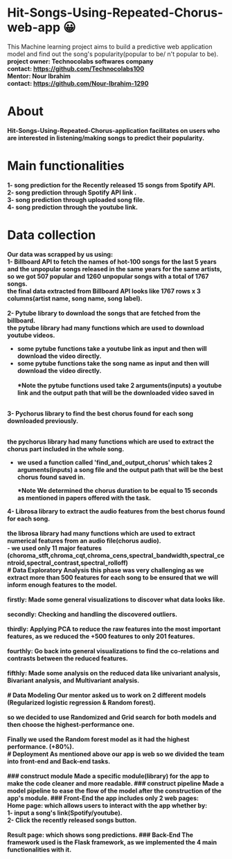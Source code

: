 # Hit-Songs-Using-Repeated-Chorus-web-app 😀
This Machine learning project aims to build a predictive web application model and find out the song's popularity(popular to be/ n't popular to be).<br>
<b>project owner<b>: Technocolabs softwares company <br>
contact: https://github.com/Technocolabs100 <br>
<b>Mentor<b>: Nour Ibrahim <br>
contact: https://github.com/Nour-Ibrahim-1290
# About
<b>Hit-Songs-Using-Repeated-Chorus-application</b> facilitates on users who are interested in listening/making songs to predict their popularity. 
# Main functionalities
1- song prediction for the Recently released 15 songs from Spotify API. <br>
2- song prediction through Spotify API link .<br>
3- song prediction through uploaded song file. <br> 
4- song prediction through the youtube link.
# Data collection
Our data was scrapped by us using:<br>
1- Billboard API to fetch the names of hot-100 songs for the last 5 years and the unpopular songs released in the same years for the same artists, so we got 507 popular and 1260 unpopular songs with a total of 1767 songs.<br>
the final data extracted from Billboard API looks like 1767 rows x 3 columns(artist name, song name, song label).<br><br>
2- Pytube library to download the songs that are fetched from the billboard.<br>
the pytube library had many functions which are used to download youtube videos.<br>
- some pytube functions take a youtube link as input and then will download the video directly.<br>
- some pytube functions take the song name as input and then will download the video directly. <br><br>
*Note the pytube functions used take 2 arguments(inputs) a youtube link and the output path that will be the downloaded video saved in<br><br>
<div>
3- Pychorus library to find the best chorus found for each song downloaded previously.<br><br>

the pychorus library had many functions which are used to extract the chorus part included in the whole song.<br>
- we used a function called 'find_and_output_chorus' which takes 2 arguments(inputs) a song file and  the output path that will be the best chorus found saved in.

  *Note We determined the chorus duration to be equal to 15 seconds as mentioned in papers offered with the task.
</div>
<div>
4- Librosa library to extract the audio features from the best chorus found for each song.<br><br>
the librosa library had many functions which are used to extract numerical features from an audio file(chorus audio).<br>  
- we used only 11 major features (choroma_stft,chroma_cqt,chroma_cens,spectral_bandwidth,spectral_centroid,spectral_contrast,spectral_rolloff)
</div>
# Data Exploratory Analysis
this phase was very challenging as we extract more than 500 features for each song to be ensured that we will inform enough features to the model.<br>
<br>
firstly: Made some general visualizations to discover what data looks like.<br><br>
secondly: Checking and handling the discovered outliers.<br><br>
<b>thirdly:</b> Applying PCA to reduce the raw features into the most important features, as we reduced the +500 features to only 201 features.<br><br>
fourthly: Go back into general visualizations to find the co-relations and contrasts between the reduced features.<br><br>
fifthly: Made some analysis on the reduced data like univariant analysis, Bivariant analysis, and Multivariant analysis.<br><br>
# Data Modeling
Our mentor asked us to work on 2 different models (Regularized logistic regression & Random forest).<br><br>
so we decided to use Randomized and Grid search for both models and then choose the highest-performance one.<br><br>
<b> Finally </b> we used the Random forest model as it had the highest performance. <b>(+80%)</b>.<br>
# Deployment
As mentioned above our app is web so we divided the team into front-end and Back-end tasks.<br><br>
### construct module
Made a specific module(library) for the app to make the code cleaner and more readable.
### construct pipeline
Made a model pipeline to ease the flow of the model after the construction of the app's module.
### Front-End 
the app includes only 2 web pages:<br>
Home page: which allows users to interact with the app whether by:<br>
1- input a song's link(Spotify/youtube).<br>
2- Click the recently released songs button.<br><br>
Result page: which shows song predictions.
### Back-End
The framework used is the Flask framework, as we implemented the 4 main functionalities with it.<br>















